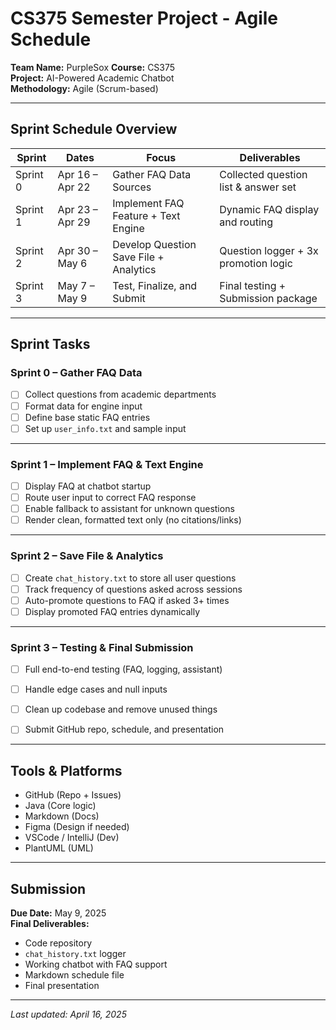 # CS375 Semester Project - Agile Schedule
**Team Name:** PurpleSox 
**Course:** CS375  
**Project:** AI-Powered Academic Chatbot  
**Methodology:** Agile (Scrum-based)

---

##  Sprint Schedule Overview

| Sprint   | Dates              | Focus                                     | Deliverables                         |
|----------|--------------------|-------------------------------------------|--------------------------------------|
| Sprint 0 | Apr 16 – Apr 22    | Gather FAQ Data Sources                   | Collected question list & answer set |
| Sprint 1 | Apr 23 – Apr 29    | Implement FAQ Feature + Text Engine       | Dynamic FAQ display and routing      |
| Sprint 2 | Apr 30 – May 6     | Develop Question Save File + Analytics    | Question logger + 3x promotion logic |
| Sprint 3 | May 7 – May 9      | Test, Finalize, and Submit                | Final testing + Submission package   |

---

## Sprint Tasks

### Sprint 0 – Gather FAQ Data
- [ ] Collect questions from academic departments
- [ ] Format data for engine input
- [ ] Define base static FAQ entries
- [ ] Set up `user_info.txt` and sample input

---

### Sprint 1 – Implement FAQ & Text Engine
- [ ] Display FAQ at chatbot startup
- [ ] Route user input to correct FAQ response
- [ ] Enable fallback to assistant for unknown questions
- [ ] Render clean, formatted text only (no citations/links)

---

### Sprint 2 – Save File & Analytics
- [ ] Create `chat_history.txt` to store all user questions
- [ ] Track frequency of questions asked across sessions
- [ ] Auto-promote questions to FAQ if asked 3+ times
- [ ] Display promoted FAQ entries dynamically

---

### Sprint 3 – Testing & Final Submission
- [ ] Full end-to-end testing (FAQ, logging, assistant)
- [ ] Handle edge cases and null inputs
- [ ] Clean up codebase and remove unused things
- [ ] Submit GitHub repo, schedule, and presentation


---

## Tools & Platforms
- GitHub (Repo + Issues)
- Java (Core logic)
- Markdown (Docs)
- Figma (Design if needed)
- VSCode / IntelliJ (Dev)
- PlantUML (UML)

---

## Submission
**Due Date:** May 9, 2025  
**Final Deliverables:**
- Code repository  
- `chat_history.txt` logger  
- Working chatbot with FAQ support  
- Markdown schedule file  
- Final presentation

---

_Last updated: April 16, 2025_
